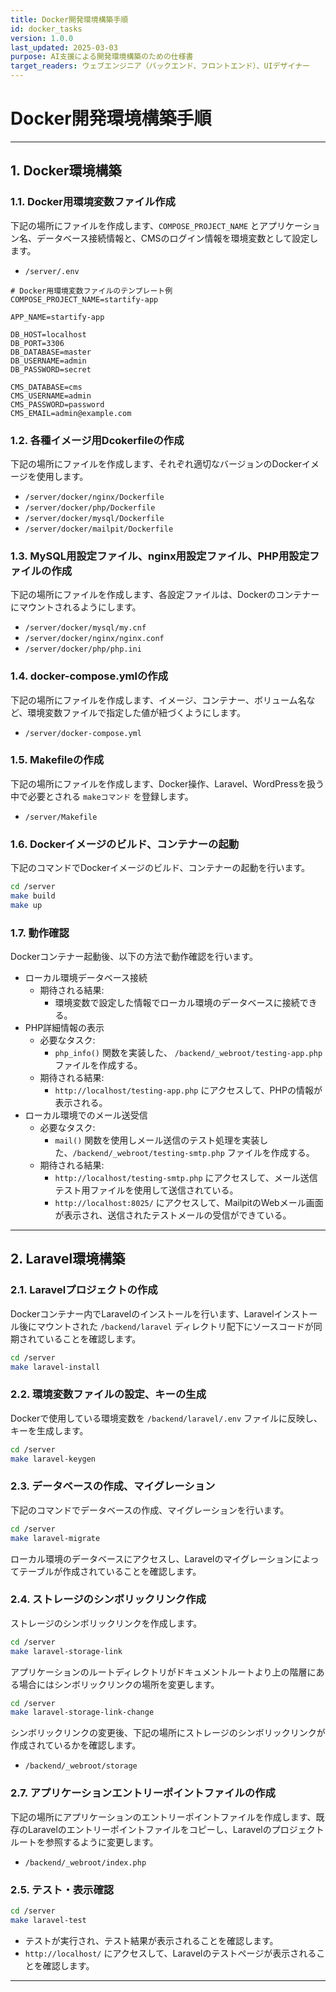 ```yaml
---
title: Docker開発環境構築手順
id: docker_tasks
version: 1.0.0
last_updated: 2025-03-03
purpose: AI支援による開発環境構築のための仕様書
target_readers: ウェブエンジニア（バックエンド、フロントエンド）、UIデザイナー
---
```


# Docker開発環境構築手順

---

## 1. Docker環境構築

### 1.1. Docker用環境変数ファイル作成

下記の場所にファイルを作成します、`COMPOSE_PROJECT_NAME` とアプリケーション名、データベース接続情報と、CMSのログイン情報を環境変数として設定します。

- `/server/.env`

```env
# Docker用環境変数ファイルのテンプレート例
COMPOSE_PROJECT_NAME=startify-app

APP_NAME=startify-app

DB_HOST=localhost
DB_PORT=3306
DB_DATABASE=master
DB_USERNAME=admin
DB_PASSWORD=secret

CMS_DATABASE=cms
CMS_USERNAME=admin
CMS_PASSWORD=password
CMS_EMAIL=admin@example.com
```

### 1.2. 各種イメージ用Dcokerfileの作成

下記の場所にファイルを作成します、それぞれ適切なバージョンのDockerイメージを使用します。

- `/server/docker/nginx/Dockerfile`
- `/server/docker/php/Dockerfile`
- `/server/docker/mysql/Dockerfile`
- `/server/docker/mailpit/Dockerfile`

### 1.3. MySQL用設定ファイル、nginx用設定ファイル、PHP用設定ファイルの作成

下記の場所にファイルを作成します、各設定ファイルは、Dockerのコンテナーにマウントされるようにします。

- `/server/docker/mysql/my.cnf`
- `/server/docker/nginx/nginx.conf`
- `/server/docker/php/php.ini`

### 1.4. docker-compose.ymlの作成

下記の場所にファイルを作成します、イメージ、コンテナー、ボリューム名など、環境変数ファイルで指定した値が紐づくようにします。

- `/server/docker-compose.yml`

### 1.5. Makefileの作成

下記の場所にファイルを作成します、Docker操作、Laravel、WordPressを扱う中で必要とされる `makeコマンド` を登録します。

- `/server/Makefile`

### 1.6. Dockerイメージのビルド、コンテナーの起動

下記のコマンドでDockerイメージのビルド、コンテナーの起動を行います。

```bash
cd /server
make build
make up
```

### 1.7. 動作確認

Dockerコンテナー起動後、以下の方法で動作確認を行います。

- ローカル環境データベース接続
  - 期待される結果: 
    - 環境変数で設定した情報でローカル環境のデータベースに接続できる。
- PHP詳細情報の表示
  - 必要なタスク: 
    - `php_info()` 関数を実装した、 `/backend/_webroot/testing-app.php` ファイルを作成する。
  - 期待される結果: 
    - `http://localhost/testing-app.php` にアクセスして、PHPの情報が表示される。
- ローカル環境でのメール送受信
  - 必要なタスク: 
    - `mail()` 関数を使用しメール送信のテスト処理を実装した、`/backend/_webroot/testing-smtp.php` ファイルを作成する。
  - 期待される結果: 
    - `http://localhost/testing-smtp.php` にアクセスして、メール送信テスト用ファイルを使用して送信されている。
    - `http://localhost:8025/` にアクセスして、MailpitのWebメール画面が表示され、送信されたテストメールの受信ができている。

---

## 2. Laravel環境構築

### 2.1. Laravelプロジェクトの作成

Dockerコンテナー内でLaravelのインストールを行います、Laravelインストール後にマウントされた `/backend/laravel` ディレクトリ配下にソースコードが同期されていることを確認します。

```bash
cd /server
make laravel-install
```

### 2.2. 環境変数ファイルの設定、キーの生成

Dockerで使用している環境変数を `/backend/laravel/.env` ファイルに反映し、キーを生成します。

```bash
cd /server
make laravel-keygen
```

### 2.3. データベースの作成、マイグレーション

下記のコマンドでデータベースの作成、マイグレーションを行います。

```bash
cd /server
make laravel-migrate
```

ローカル環境のデータベースにアクセスし、Laravelのマイグレーションによってテーブルが作成されていることを確認します。

### 2.4. ストレージのシンボリックリンク作成

ストレージのシンボリックリンクを作成します。

```bash
cd /server
make laravel-storage-link
```

アプリケーションのルートディレクトリがドキュメントルートより上の階層にある場合にはシンボリックリンクの場所を変更します。

```bash
cd /server
make laravel-storage-link-change
```

シンボリックリンクの変更後、下記の場所にストレージのシンボリックリンクが作成されているかを確認します。

- `/backend/_webroot/storage`

### 2.7. アプリケーションエントリーポイントファイルの作成

下記の場所にアプリケーションのエントリーポイントファイルを作成します、既存のLaravelのエントリーポイントファイルをコピーし、Laravelのプロジェクトルートを参照するように変更します。

- `/backend/_webroot/index.php`

### 2.5. テスト・表示確認

```bash
cd /server
make laravel-test
```

- テストが実行され、テスト結果が表示されることを確認します。
- `http://localhost/` にアクセスして、Laravelのテストページが表示されることを確認します。

---
